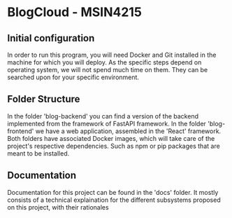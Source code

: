 # BlogCloud - MSIN4215

## Initial configuration

In order to run this program, you will need Docker and Git installed in the machine for which you will deploy. As the specific steps depend on operating system, we will not spend much time on them. They can be searched upon for your specific environment.

## Folder Structure

In the folder 'blog-backend' you can find a version of the backend implemented from the framework of
FastAPI framework. In the folder 'blog-frontend' we have a web application, assembled in the 'React' framework. Both
folders have associated Docker images, which will take care of the project's respective dependencies. Such as npm or pip packages that are meant to be installed.

## Documentation

Documentation for this project can be found in the 'docs' folder. It mostly consists of a technical explaination for the different subsystems proposed on this project, with their rationales 
